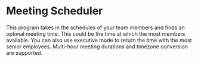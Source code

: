 # Meeting Scheduler
This program takes in the schedules of your team members and finds an optimal meeting time. This could be the time at which the most members available. 
You can also use executive mode to return the time with the most senior employees. Multi-hour meeting durations and timezone conversion are supported.
